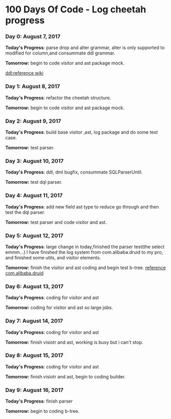 # 100 Days Of Code - Log cheetah progress

### Day 0: August 7, 2017

**Today's Progress**: parse drop and alter grammar, alter is only supported to modified for column,and consummate ddl grammar.

**Tomorrow:** begin to code visitor and ast package mock.

[ddl:reference wiki](https://en.wikipedia.org/wiki/Data_definition_language#DROP_statement)


### Day 1: August 8, 2017

**Today's Progress**: refactor the cheetah structure.

**Tomorrow:** begin to code visitor and ast package mock.


### Day 2: August 9, 2017

**Today's Progress**: build base visitor ,ast, log package and do some test case.

**Tomorrow:** test parser.


### Day 3: August 10, 2017

**Today's Progress**: ddl, dml bugfix, consummate SQLParserUntil.

**Tomorrow:** test dql parser.


### Day 4: August 11, 2017

**Today's Progress**: add new field ast type to reduce go through and then test the dql parser.

**Tomorrow:** test parser and code visitor and ast.


### Day 5: August 12, 2017

**Today's Progress**: large change in today,finished the parser test(the select emmm...) I have finished the log system from com.alibaba.druid to my pro, and finished some utils, and visitor elements.

**Tomorrow:** finish the visitor and ast coding and begin test b-tree.
[reference com.alibaba.druid](https://github.com/alibaba/druid)

### Day 6: August 13, 2017
**Today's Progress**: coding for visitor and ast

**Tomorrow:** coding for visitor and ast so large jobs.

### Day 7: August 14, 2017
**Today's Progress**: coding for visitor and ast

**Tomorrow:** finish visiotr and ast, working is busy but i can't stop.

### Day 8: August 15, 2017
**Today's Progress**: coding for visitor and ast

**Tomorrow:** finish visiotr and ast, begin to coding builder.

### Day 9: August 16, 2017
**Today's Progress**: finish parser

**Tomorrow:** begin to coding b-tree.